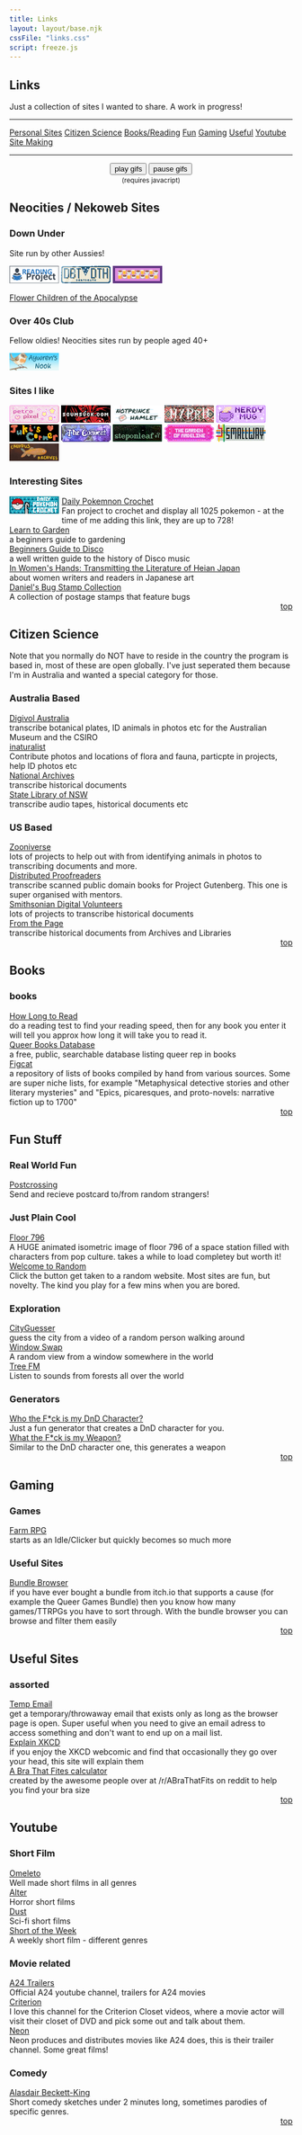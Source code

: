 ```yaml
---
title: Links
layout: layout/base.njk
cssFile: "links.css"
script: freeze.js
---
```


<h2>Links</h2>
<p>Just a collection of sites I wanted to share. A work in progress!</p> 

<hr class="dashed">
<div class="linkmenu" id="top">
    <a href="#neosites">Personal Sites</a> 
    <a href="#citsci">Citizen Science</a> 
    <a href="#books">Books/Reading</a> 
    <a href="#fun">Fun</a>  
    <a href="#gaming">Gaming</a>  
    <a href="#useful">Useful</a>  
    <a href="#youtube">Youtube</a>
    <a href="neocities.html">Site Making</a>  
 </div>
 <hr class="dashed">


  <div class="freeze"> <!-- gifs start paused -->
      <div style="text-align: center;">
        <button onclick="resumegifs()">play gifs</button> 
        <button onclick="freezegifs()">pause gifs</button>
        <div class="clear"></div>
        <small>(requires javacript)</small>
      </div>

<!-- template 
 
<div class="textbox">
<h2 id=" "> </h2>

<h3> </h3>

<div><a href=" "> </a></div>
 <div class="description"> </div> 

</div>
 -->


 <!-- ========== Neocities Sites ========== -->

  <!-- templates: 
<a href=""><img src="images/neosites"></a>

 <div><a href=""> </a></div>
 <div class="description"> </div> 
 -->

<div class="textbox">
<h2 id="neosites">Neocities / Nekoweb Sites</h2>

<h3><upsidedown>Down Under</upsidedown></h3>
<p>Site run by other Aussies!</p>

<div><a href="https://readingproject.neocities.org/"><img src="images/neosites/ReadingProjectButton2.png" ></a> <a href="https://debtdeath.neocities.org/"><img src="images/neosites/debtdeath-2-button.png"></a> <a href="https://caffeineandlasers.com"><img src="images/neosites/CaffeineAndLasersButton.png"></a>

<a href="https://fcota.neocities.org/">Flower Children of the Apocalypse</a>

</div> 


 <h3>Over 40s Club</a></h3>
<p>Fellow oldies! Neocities sites run by people aged 40+</p> 
 
<a href="https://aywren.com/"><img src="images/neosites/aywrenbutton.png"></a>

 
<h3>Sites I like</h3>
 <!-- template: 
<a href=""><img src="images/neosites"></a>
 -->
 <div style="display: inline-block;">
<div><a href="https://petrapixel.neocities.org/"><img src="images/neosites/petrapixel.png" alt="petrapixel"></a> <a href="https://scumsuck.com/"><img src="images/neosites/scumsuck88x31.png"></a>  <a href="https://notprincehamlet.neocities.org/"><img src="images/neosites/nph.png"></a> <a href="https://myrrh.neocities.org/"> <img src="images/neosites/myrrh button 2.png"></a> <a href="https://nerdymug.com/"><img src="images/neosites/nerdymugbutton.png"></a> <a href="https://leyworthy.neocities.org/"><img src="images/neosites/juki.png"></a> <a href="https://its-priestess.neocities.org/"><img src="images/neosites/convent_button.png"></a> <a href="https://steponleaf.neocities.org/"><img src="images/neosites/steponleaf.png"></a> <a href="https://thegardenofmadeline.neocities.org/"><img src="images/neosites/gardenofmadeline_sitebutton.png"></a> <a href="https://gusbus.space/smallweb-subway/"><img src="images/neosites/smallway.png"></a> <a href="https://caehdus.neocities.org/"><img src="images/neosites/caehdus.png"></a>


</div>


<h3>Interesting Sites</a></h3>

<!--template
 <div><a href=""> </a></div>
 <div class="description"> </div> 
-->

 <div>
 <div style="float: left; padding-right: 5px; padding-bottom: 5px;"> <a href="https://dailypokemoncrochet.neocities.org/"><img src="images/neosites/dailypkm.png" title="Daily Pokemon Crochet" alt="Daily Pokemon Crochet"></a></div>
</div>
<div> 
 <a href="https://dailypokemoncrochet.neocities.org/">Daily Pokemnon Crochet</a></div>
 <div class="description">Fan project to crochet and display all 1025 pokemon - at the time of me adding this link, they are up to 728! </div> 


 <div><a href="https://dreambubble.neocities.org/garden">Learn to Garden</a></div>
 <div class="description">a beginners guide to gardening</div> 

 <div><a href="https://anemptyblissbeyondthisworld.neocities.org/music/disco">Beginners Guide to Disco</a></div>
 <div class="description">a well written guide to the history of Disco music</div> 

 <div><a href="https://onnade.neocities.org/">In Women's Hands: Transmitting the Literature of Heian Japan</a></div>
<div class="description">about women writers and readers in Japanese art</div> 


 <div><a href="https://bugstamp.net/">Daniel's Bug Stamp Collection</a></div>
 <div class="description">A collection of postage stamps that feature bugs</div> 

 
 </div>
<div align="right"><a href="#top">top <i class="arrow up"></i></a></div>
</div>


    
     
    




 <!-- ========== CITIZEN SCIENCE ========== -->
 <!-- template
<div><a href=""> </a></div>
 <div class="description"> </div> 
-->

<div class="textbox">

<h2 id="citsci">Citizen Science</h2>
 <p>Note that you normally do NOT have to reside in the country the program is based in, most of these are open globally. I've just seperated them because I'm in Australia and wanted a special category for those. </p>
<h3>Australia Based</h3>
<div><a href="https://volunteer.ala.org.au/">Digivol Australia</a></div> 
<div class="description">transcribe botanical plates, ID animals in photos etc for the Australian Museum and the CSIRO</div>
<div><a href="https://inaturalist.ala.org.au/">inaturalist</a></div>
<div class="description">Contribute photos and locations of flora and fauna, particpte in projects, help ID photos etc</div>
<div><a href="https://transcribe.naa.gov.au/">National Archives</a></div>
<div class="description">transcribe historical documents</div>
<div><a href="https://www.sl.nsw.gov.au/research-and-collections/research-and-engagement/digital-volunteering">State Library of NSW</a></div>
<div class="description">transcribe audio tapes, historical documents etc</div>


 <h3>US Based</a></h3>
<div><a href="https://www.zooniverse.org">Zooniverse</a></div>
<div class="description">lots of projects to help out with from identifying animals in photos to transcribing documents and more.</div>
<div><a href="https://www.pgdp.net/c/">Distributed Proofreaders</a></div>
<div class="description">transcribe scanned public domain books for Project Gutenberg. This one is super organised with mentors.</div>
<div><a href="https://transcription.si.edu">Smithsonian Digital Volunteers</a></div>
<div class="description">lots of projects to transcribe historical documents</div>
<div><a href="https://fromthepage.com/findaproject">From the Page</a></div>
<div class="description">transcribe historical documents from Archives and Libraries</div> 

<div align="right"><a href="#top">top <i class="arrow up"></i></a></div>
</div>


<!--============BOOKS==========-->

<div class="textbox">
<h2 id="books">Books</h2>

<h3>books</a></h3>

<div><a href="https://howlongtoread.com/">How Long to Read</a></div>
 <div class="description">do a reading test to find your reading speed, then for any book you enter it will tell you approx how long it will take you to read it.</div>

 <div><a href="https://qbdatabase.wpcomstaging.com/">Queer Books Database</a></div>
 <div class="description">a free, public, searchable database listing queer rep in books</div> 

 <div><a href="https://figcat.com/">Figcat</a></div>
 <div class="description">a repository of lists of books compiled by hand from various sources. Some are super niche lists, for example "Metaphysical detective stories and other literary mysteries" and "Epics, picaresques, and proto-novels: narrative fiction up to 1700"</div> 




 <div align="right"><a href="#top">top <i class="arrow up"></i></a></div>
</div>
 
<!-- ========== FUN ========== -->
 

<!-- template
<div><a href=""> </a></div>
 <div class="description"> </div> 
-->

<div class="textbox">
<h2 id="fun">Fun Stuff</h2>

 <h3>Real World Fun</a></h3>

<div><a href="https://www.postcrossing.com/">Postcrossing</a></div>
 <div class="description">Send and recieve postcard to/from random strangers!</div> 


 <h3>Just Plain Cool</a></h3>
<div><a href="https://floor796.com/">Floor 796</a></div>
 <div class="description">A HUGE animated isometric image of floor 796 of a space station filled with characters from pop culture. takes a while to load completey but worth it! </div> 

<div><a href="https://radnom.neocities.org/">Welcome to Random</a></div>
 <div class="description">Click the button get taken to a random website. Most sites are fun, but novelty. The kind you play for a few mins when you are bored. </div> 






<!--<h3>Pretty</a></h3>
<div><a href="https://paveldogreat.github.io/WebGL-Fluid-Simulation/">WebGL Fluid Simulator</a></div>
 <div class="description">Its just So. Damn. Pretty.</div>--> 

<h3>Exploration</a></h3>

<div><a href="https://virtualvacation.us/guess">CityGuesser</a></div>
 <div class="description">guess the city from a video of a random person walking around</div> 

<div><a href="https://www.window-swap.com/">Window Swap</a></div>
 <div class="description">A random view from a window somewhere in the world</div> 

<div><a href="https://www.tree.fm/">Tree FM</a></div>
 <div class="description">Listen to sounds from forests all over the world</div> 

<h3>Generators</h3>
<div><a href="https://www.whothefuckismydndcharacter.com/">Who the F*ck is my DnD Character?</a></div>
 <div class="description">Just a fun generator that creates a DnD character for you. </div> 

<div><a href="https://scottyboy76567.github.io/WeaponGenerator/">What the F*ck is my Weapon?</a></div>
<div class="description">Similar to the DnD character one, this generates a weapon</div> 


<div align="right"><a href="#top">top <i class="arrow up"></i></a></div>
</div>

<!-- ========== GAMING ========== -->

<!-- template
<div><a href=""> </a></div>
 <div class="description"> </div> 
-->


<div class="textbox">

<h2 id="gaming">Gaming</h2>
<h3>Games</h3>

<div><a href="https://farmrpg.com/">Farm RPG</a></div>
 <div class="description">starts as an Idle/Clicker but quickly becomes so much more</div>


<h3>Useful Sites</a></h3>
<div><a href="https://randombundlegame.com/">Bundle Browser</a></div>
 <div class="description">if you have ever bought a bundle from itch.io that supports a cause (for example the Queer Games Bundle) then you know how many games/TTRPGs you have to sort through. With the bundle browser you can browse and filter them easily</div> 

 <div align="right"><a href="#top">top <i class="arrow up"></i></a></div>
</div>

<!-- ========== USEFUL ========== -->

<!-- template
<div><a href=""> </a></div>
 <div class="description"> </div> 
-->

<div class="textbox">

<h2 id="useful">Useful Sites</h2>

<h3>assorted</h3>

 
<div><a href="https://temp-mail.org/en/">Temp Email</a></div>
 <div class="description">get a temporary/throwaway email that exists only as long as the browser page is open. Super useful when you need to give an email adress to access something and don't want to end up on a mail list.</div> 

 
<div><a href="https://www.explainxkcd.com/wiki/index.php?title=Main_Page">Explain XKCD</a></div>
 <div class="description">if you enjoy the XKCD webcomic and find that occasionally they go over your head, this site will explain them</div> 

 
<div><a href="https://www.abrathatfits.org/calculator.php">A Bra That Fites calculator</a></div>
 <div class="description">created by the awesome people over at /r/ABraThatFits on reddit to help you find your bra size</div> 



 <div align="right"><a href="#top">top <i class="arrow up"></i></a></div>
</div>

<!-- ========== YOUTUBE ========== -->

<!-- template
<div><a href=""> </a></div>
 <div class="description"> </div> 
-->

<div class="textbox">

<h2 id="youtube">Youtube</h2>

<h3>Short Film</h3>
<div><a href="https://www.youtube.com/@Omeleto/videos">Omeleto</a></div>
 <div class="description">Well made short films in all genres</div> 

<div><a href="https://www.youtube.com/@WatchALTER">Alter</a></div>
 <div class="description">Horror short films</div> 

 <div><a href="https://www.youtube.com/@watchdust">Dust</a></div>
 <div class="description">Sci-fi short films</div> 

 <div><a href="https://www.youtube.com/@shortoftheweek">Short of the Week</a></div>
 <div class="description">A weekly short film - different genres</div> 

<h3>Movie related</h3>
<div><a href="https://www.youtube.com/@A24/videos">A24 Trailers</a></div>
 <div class="description">Official A24 youtube channel, trailers for A24 movies</div>

 <div><a href="https://www.youtube.com/@criterioncollection/videos">Criterion</a></div>
 <div class="description">I love this channel for the Criterion Closet videos, where a movie actor will visit their closet of DVD and pick some out and talk about them.</div> 

<div><a href="https://www.youtube.com/@neonrated/videos">Neon</a></div>
 <div class="description">Neon produces and distributes movies like A24 does, this is their trailer channel. Some great films!</div> 

<h3>Comedy</h3>
<div><a href="https://www.youtube.com/@ABeckettKing/videos">Alasdair Beckett-King</a></div>
 <div class="description">Short comedy sketches under 2 minutes long, sometimes parodies of specific genres.</div> 

 <div><a href=""> </a></div>
 <div class="description"> </div> 






 <div align="right"><a href="#top">top <i class="arrow up"></i></a></div>
</div>

</div><!-- end freeze-->


 <!-- end of section -->
</section>